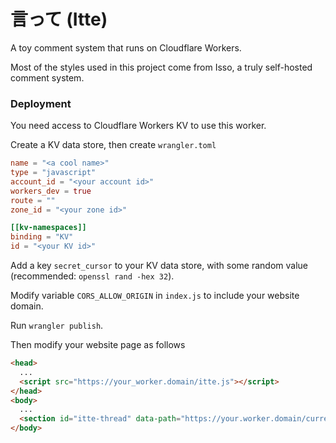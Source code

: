 # 言って (Itte)

A toy comment system that runs on Cloudflare Workers.

Most of the styles used in this project come from Isso, a truly self-hosted comment system.

### Deployment

You need access to Cloudflare Workers KV to use this worker.

Create a KV data store, then create `wrangler.toml`

```toml
name = "<a cool name>"
type = "javascript"
account_id = "<your account id>"
workers_dev = true
route = ""
zone_id = "<your zone id>"

[[kv-namespaces]]
binding = "KV"
id = "<your KV id>"
```

Add a key `secret_cursor` to your KV data store, with some random value (recommended: `openssl rand -hex 32`).

Modify variable `CORS_ALLOW_ORIGIN` in `index.js` to include your website domain.

Run `wrangler publish`.

Then modify your website page as follows

```html
<head>
  ...
  <script src="https://your_worker.domain/itte.js"></script>
</head>
<body>
  ...
  <section id="itte-thread" data-path="https://your.worker.domain/current/page/path"></section>
</body>
```